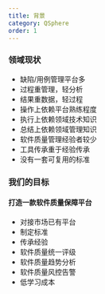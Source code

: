 ```yaml
---
title: 背景
category: QSphere
order: 1
---
```


### 领域现状

- 缺陷/用例管理平台多
- 过程重管理，轻分析
- 结果重数据，轻过程
- 操作上依赖平台熟练程度
- 执行上依赖领域技术知识
- 总结上依赖领域管理知识
- 软件质量管理经验者较少
- 工具传承重于经验传承
- 没有一套可复用的标准

### 我们的目标

#### 打造一款软件质量保障平台

- 对接市场已有平台
- 制定标准
- 传承经验
- 软件质量统一评级
- 软件质量趋势分析
- 软件质量风控告警
- 低学习成本
